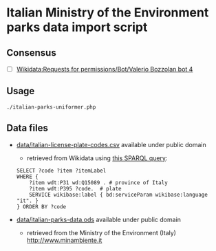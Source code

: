 # Italian Ministry of the Environment parks data import script

## Consensus

* [ ] [Wikidata:Requests for permissions/Bot/Valerio Bozzolan bot 4](https://www.wikidata.org/wiki/Wikidata:Requests_for_permissions/Bot/Valerio_Bozzolan_bot_4)

## Usage

    ./italian-parks-uniformer.php

## Data files
* [data/italian-license-plate-codes.csv](data/italian-license-plate-codes.csv) available under public domain
    * retrieved from Wikidata using [this SPARQL query](https://query.wikidata.org/#SELECT%20%3Fcode%20%3Fitem%20%3FitemLabel%0AWHERE%20%0A%7B%0A%20%20%3Fitem%20wdt%3AP31%20wd%3AQ15089%20.%20%23%20province%20of%20Italy%0A%20%20%3Fitem%20wdt%3AP395%20%3Fcode.%20%20%23%20plate%0A%20%20SERVICE%20wikibase%3Alabel%20%7B%20bd%3AserviceParam%20wikibase%3Alanguage%20%22it%22.%20%7D%0A%7D%20ORDER%20BY%20%3Fcode):
    ```
    SELECT ?code ?item ?itemLabel
    WHERE {
    	?item wdt:P31 wd:Q15089 . # province of Italy
    	?item wdt:P395 ?code.  # plate
    	SERVICE wikibase:label { bd:serviceParam wikibase:language "it". }
    } ORDER BY ?code
    ```

* [data/italian-parks-data.ods](data/italian-parks-data.ods) available under public domain
    * retrieved from the Ministry of the Environment (Italy) <http://www.minambiente.it>
